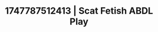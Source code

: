 ---
categories:
- Softcore narrative
- Swimmer
- Football-themed kink
- Titty fuck
- Bare skin
image: /assets/images/1747787512413.jpg
layout: post
seo:
  description: Featured content with artistic ABDL Play, Scat Fetish. HD images available.
  keywords: ABDL Play, Scat Fetish
  og_image: /assets/images/1747787512413.jpg
  schema_type: VisualArtwork
tags:
- ABDL Play
- '#1747787512413'
- Scat Fetish
title: 1747787512413 | Scat Fetish ABDL Play
---